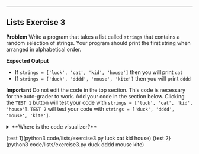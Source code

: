 ---

## Lists Exercise 3

**Problem**
Write a program that takes a list called `strings` that contains a random selection of strings. Your program should print the first string when arranged in alphabetical order. 

**Expected Output**
* If `strings = ['luck', 'cat', 'kid', 'house']` then you will print `cat`
* If `strings = ['duck', 'dddd', 'mouse', 'kite']` then you will print `dddd`

**Important**
Do not edit the code in the top section. This code is necessary for the auto-grader to work. Add your code in the section below. Clicking the `TEST 1` button will test your code with `strings = ['luck', 'cat', 'kid', 'house']`. `TEST 2` will test your code with `strings = ['duck', 'dddd', 'mouse', 'kite']`.

<details><summary>**Where is the code visualizer?**</summary>Unfortunately, the code visualizer does not work with the statement `import sys`. Since importing the `sys` module is required for this problem, the code visualizer will not be available for this problem.</details>

{test 1}(python3 code/lists/exercise3.py luck cat kid house)
{test 2}(python3 code/lists/exercise3.py duck dddd mouse kite)
